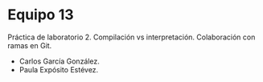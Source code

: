 # Equipo 13

Práctica de laboratorio 2. Compilación vs interpretación. Colaboración con ramas en Git.

+ Carlos García González.
+ Paula Expósito Estévez.
